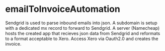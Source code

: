 # emailToInvoiceAutomation
Sendgrid is used to parse inbound emails into json.
A subdomain is setup with a dedicated mx record to forward to Sendgrid.
A server (Namecheap) hosts the created app that recieves json data from Sendgrid and reformats to a format acceptable to Xero.
Access Xero via Oauth2.0 and creates the invoice.
